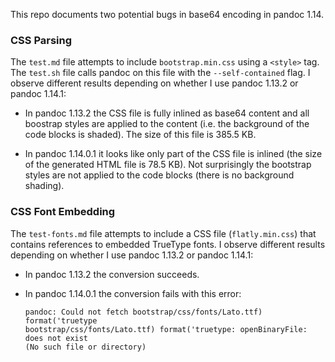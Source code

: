 
This repo documents two potential bugs in base64 encoding in pandoc 1.14. 

### CSS Parsing

The `test.md` file attempts to include `bootstrap.min.css` using a `<style>` tag. The `test.sh` file calls pandoc on this file with the `--self-contained` flag. I observe different results depending on whether I use pandoc 1.13.2 or pandoc 1.14.1:

* In pandoc 1.13.2 the CSS file is fully inlined as base64 content and all boostrap styles are applied to the content (i.e. the background of the code blocks is shaded). The size of this file is 385.5 KB.

* In pandoc 1.14.0.1 it looks like only part of the CSS file is inlined (the size of the generated HTML file is 78.5 KB). Not surprisingly the bootstrap styles are not applied to the code blocks (there is no background shading).

### CSS Font Embedding

The `test-fonts.md` file attempts to include a CSS file (`flatly.min.css`) that contains references to embedded TrueType fonts.  I observe different results depending on whether I use pandoc 1.13.2 or pandoc 1.14.1:

* In pandoc 1.13.2 the conversion succeeds.

* In pandoc 1.14.0.1 the conversion fails with this error:

    ```
    pandoc: Could not fetch bootstrap/css/fonts/Lato.ttf) format('truetype
    bootstrap/css/fonts/Lato.ttf) format('truetype: openBinaryFile: does not exist
    (No such file or directory)
    ```







